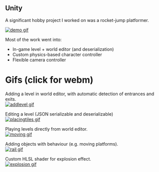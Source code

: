 ## Unity
A significant hobby project I worked on was a rocket-jump platformer. 

[![demo gif](/page/images/demo.gif)](/page/images/demo.webm)

Most of the work went into:
- In-game level + world editor (and deserialization)
- Custom physics-based character controller
- Flexible camera controller
  
# Gifs (click for webm)
Adding a level in world editor, with automatic detection of entrances and exits.  
[![addlevel gif](/page/images/addlevel.gif)](/page/images/addlevel.webm)

Editing a level (JSON serializable and deserializable)  
[![placingtiles gif](/page/images/placingtiles.gif)](/page/images/placingtiles.webm)

Playing levels directly from world editor.  
[![moving gif](/page/images/moving.gif)](/page/images/moving.webm)

Adding objects with behaviour (e.g. moving platforms).  
[![rail gif](/page/images/rail.gif)](/page/images/rail.webm)

Custom HLSL shader for explosion effect.  
[![explosion gif](/page/images/explosion.gif)](/page/images/explosion.webm)

